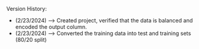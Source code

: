 Version History:
- (2/23/2024) --> Created project, verified that the data is balanced and encoded the output column.
- (2/23/2024) --> Converted the training data into test and training sets (80/20 split)
